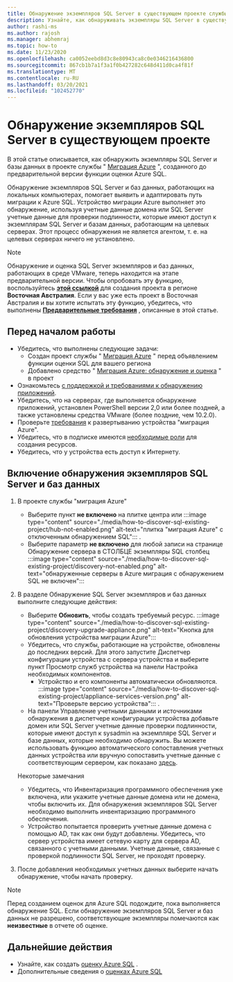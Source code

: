 ```yaml
---
title: Обнаружение экземпляров SQL Server в существующем проекте службы "миграция Azure"
description: Узнайте, как обнаруживать экземпляры SQL Server в существующем проекте службы "миграция Azure".
author: rashi-ms
ms.author: rajosh
ms.manager: abhemraj
ms.topic: how-to
ms.date: 11/23/2020
ms.openlocfilehash: ca0052eebd8d3c8e80943ca8c0e0346216436800
ms.sourcegitcommit: 867cb1b7a1f3a1f0b427282c648d411d0ca4f81f
ms.translationtype: MT
ms.contentlocale: ru-RU
ms.lasthandoff: 03/20/2021
ms.locfileid: "102452770"
---
```

# <a name="discover-sql-server-instances-in-an-existing-project"></a>Обнаружение экземпляров SQL Server в существующем проекте 

В этой статье описывается, как обнаружить экземпляры SQL Server и базы данных в проекте службы " [Миграция Azure](./migrate-services-overview.md) ", созданного до предварительной версии функции оценки Azure SQL.

Обнаружение экземпляров SQL Server и баз данных, работающих на локальных компьютерах, помогает выявить и адаптировать путь миграции к Azure SQL. Устройство миграции Azure выполняет это обнаружение, используя учетные данные домена или SQL Server учетные данные для проверки подлинности, которые имеют доступ к экземплярам SQL Server и базам данных, работающим на целевых серверах. Этот процесс обнаружения не является агентом, т. е. на целевых серверах ничего не установлено.

> [!Note]
> Обнаружение и оценка SQL Server экземпляров и баз данных, работающих в среде VMware, теперь находится на этапе предварительной версии. Чтобы опробовать эту функцию, воспользуйтесь [**этой ссылкой**](https://aka.ms/AzureMigrate/SQL) для создания проекта в регионе **Восточная Австралия**. Если у вас уже есть проект в Восточная Австралия и вы хотите испытать эту функцию, убедитесь, что выполнены [**Предварительные требования**](how-to-discover-sql-existing-project.md) , описанные в этой статье.

## <a name="before-you-start"></a>Перед началом работы

- Убедитесь, что выполнены следующие задачи: 
    - Создан проект службы " [Миграция Azure](./create-manage-projects.md) " перед объявлением функции оценки SQL для вашего региона
    - Добавлено средство " [Миграция Azure: обнаружение и оценка](./how-to-assess.md) " в проект
- Ознакомьтесь [с поддержкой и требованиями к обнаружению приложений](./migrate-support-matrix-vmware.md#vmware-requirements).
-  Убедитесь, что на серверах, где выполняется обнаружение приложений, установлен PowerShell версии 2,0 или более поздней, а также установлены средства VMware (более поздние, чем 10.2.0).
- Проверьте [требования](./migrate-appliance.md) к развертыванию устройства "миграция Azure".
- Убедитесь, что в подписке имеются [необходимые роли](./create-manage-projects.md#verify-permissions) для создания ресурсов.
- Убедитесь, что у устройства есть доступ к Интернету.

## <a name="enable-discovery-of-sql-server-instances-and-databases"></a>Включение обнаружения экземпляров SQL Server и баз данных

1. В проекте службы "миграция Azure"
    - Выберите пункт **не включено** на плитке центра или :::image type="content" source="./media/how-to-discover-sql-existing-project/hub-not-enabled.png" alt-text="плитка &quot;миграция Azure&quot; с отключенным обнаружением SQL"::: .
    - Выберите параметр **не включено** для любой записи на странице Обнаружение сервера в СТОЛБЦЕ экземпляры SQL столбец   :::image type="content" source="./media/how-to-discover-sql-existing-project/discovery-not-enabled.png" alt-text="обнаруженные серверы в Azure миграция с обнаружением SQL не включен":::
2. В разделе Обнаружение SQL Server экземпляров и баз данных выполните следующие действия:
    - Выберите **Обновить**, чтобы создать требуемый ресурс.
        :::image type="content" source="./media/how-to-discover-sql-existing-project/discovery-upgrade-appliance.png" alt-text="Кнопка для обновления устройства миграции Azure":::
    - Убедитесь, что службы, работающие на устройстве, обновлены до последних версий. Для этого запустите Диспетчер конфигурации устройства с сервера устройства и выберите пункт Просмотр служб устройства на панели Настройка необходимых компонентов.
        - Устройство и его компоненты автоматически обновляются. :::image type="content" source="./media/how-to-discover-sql-existing-project/appliance-services-version.png" alt-text="Проверьте версию устройства"::: .
    - На панели Управление учетными данными и источниками обнаружения в диспетчере конфигурации устройства добавьте домен или SQL Server учетные данные проверки подлинности, которые имеют доступ к sysadmin на экземпляре SQL Server и базе данных, которые необходимо обнаружить. 
    Вы можете использовать функцию автоматического сопоставления учетных данных устройства или вручную сопоставить учетные данные с соответствующим сервером, как показано [здесь](/azure/migrate/tutorial-discover-vmware#start-continuous-discovery).
        
    Некоторые замечания
    - Убедитесь, что Инвентаризация программного обеспечения уже включена, или укажите учетные данные домена или не домена, чтобы включить их. Для обнаружения экземпляров SQL Server необходимо выполнить инвентаризацию программного обеспечения.
    - Устройство попытается проверить учетные данные домена с помощью AD, так как они будут добавлены. Убедитесь, что сервер устройства имеет сетевую карту для сервера AD, связанного с учетными данными. Учетные данные, связанные с проверкой подлинности SQL Server, не проходят проверку. 

3. После добавления необходимых учетных данных выберите начать обнаружение, чтобы начать проверку.

> [!Note] 
>Перед созданием оценок для Azure SQL подождите, пока выполняется обнаружение SQL. Если обнаружение экземпляров SQL Server и баз данных не разрешено, соответствующие экземпляры помечаются как **неизвестные** в отчете об оценке.

## <a name="next-steps"></a>Дальнейшие действия

- Узнайте, как создать [оценку Azure SQL](./how-to-create-azure-sql-assessment.md) .
- Дополнительные сведения о [оценках Azure SQL](./concepts-azure-sql-assessment-calculation.md)